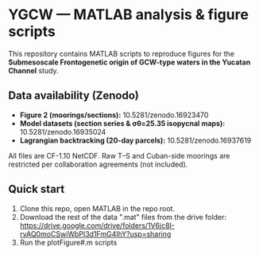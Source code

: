 # YGCW — MATLAB analysis & figure scripts

This repository contains MATLAB scripts to reproduce figures for the **Submesoscale Frontogenetic origin of GCW-type waters in the Yucatan Channel** study.

## Data availability (Zenodo)
- **Figure 2 (moorings/sections):** 10.5281/zenodo.16923470  
- **Model datasets (section series & σθ=25.35 isopycnal maps):** 10.5281/zenodo.16935024  
- **Lagrangian backtracking (20-day parcels):** 10.5281/zenodo.16937619

All files are CF-1.10 NetCDF. Raw T–S and Cuban-side moorings are restricted per collaboration agreements (not included).

## Quick start
1. Clone this repo, open MATLAB in the repo root.  
2. Download the rest of the data ".mat" files from the drive folder: https://drive.google.com/drive/folders/1V6jc8I-rvAQ0moCSwiWbPI3d1FmG4IhY?usp=sharing
3. Run the plotFigure#.m scripts

